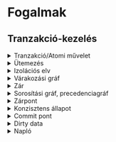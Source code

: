 # Fogalmak

## Tranzakció-kezelés

<details>
 <summary>Tranzakció/Atomi művelet</summary>
  Egy program egyszeri futása, amelynek vagy minden művelete hatásos, vagy egyik se.</details>

<details>
  <summary>Ütemezés</summary>
  Tranzakciók elemi műveleteinek összessége, melyben a műveletek időbeli sorrendje is egyértelműen meghatározott.
</details>

<details>
  <summary>Izolációs elv</summary>
  Feltételezzük, hogy egy tranzakció elvárt, korrekt eredménye az, amit akkor kapunk, ha a tranzakció futása közben más tranzakció nem fut.
</details>

<details>
  <summary>Várakozási gráf</summary>
  Olyan irányított gráf, ahol a gráf csomópontjai a tranzakciók, egy élt pedig akkor rajzolunk a Ti csomópontból a Tj csomópont felé, ha a Ti tranzakció bármely okból várakoztatja a Tj tranzakciót úgy, hogy az nem tud továbbmenni.
</details>

<details>
  <summary>Zár</summary>Hozzáférési privilégium egy adategységen, amely adható és visszavonható.
</details>

<details>
  <summary>Sorosítási gráf, precedenciagráf</summary>
  Olyan irányított gráf, amelynek a csomópontjai a tranzakciók, egy élt pedig akkor rajzolunk a Ti csomópontból a Tj csomópont felé, ha van olyan A adategység, amelyen egy adott S ütemezésben a Ti tranzakció zárat helyezett el, majd a zár felszabadítása után először a Tj tranzakció helyez el zárat A-n.
</details>

<details>
  <summary>Zárpont</summary>
  Az az időpont, amikor egy kétfá- zisú protokoll szerinti tranzakció az utolsó zárját is megkapja.
</details>

<details>
  <summary>Konzisztens állapot</summary>
  Az adatbázisnak olyan állapota, amely csak teljesen lefutott tranzakciók hatását tükrözi (ld. ACID tulajdonságok)
</details>

<details>
  <summary>Commit pont</summary>
  Az az időpillanat, amikor egy tranzakció futása során már minden befejeződött, ami a tranzakció 1-3. okok miatti abortját eredményezheti.
</details>

<details>
  <summary>Dirty data</summary>
  Olyan adat, amit az előtt írt valamely tranzakció az adatbázisba, mielőtt commitált volna.
</details>

<details>
  <summary>Napló</summary>
  A napló a mi értelmezésünk szerint az adat- bázison végrehajtott változások története.</details>

